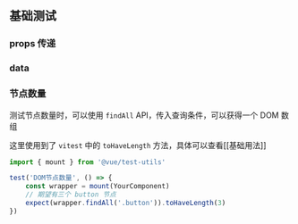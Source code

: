 ## 基础测试

### props 传递

### data

### 节点数量

测试节点数量时，可以使用 `findAll` API，传入查询条件，可以获得一个 DOM 数组

这里使用到了 `vitest` 中的 `toHaveLength` 方法，具体可以查看[[基础用法]]
```ts
import { mount } from '@vue/test-utils'

test('DOM节点数量', () => {
	const wrapper = mount(YourComponent)
	// 期望有三个 button 节点
	expect(wrapper.findAll('.button')).toHaveLength(3)
})
```